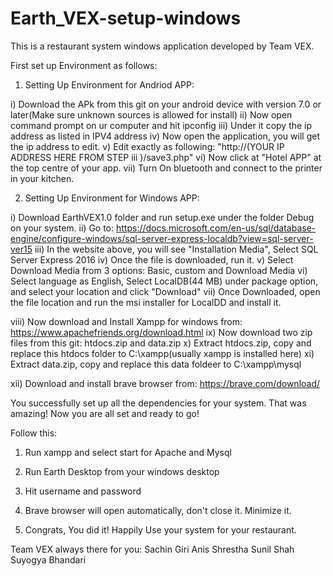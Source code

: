 # Earth_VEX-setup-windows

This is a restaurant system windows application developed by Team VEX.


First set up Environment as follows:

1. Setting Up Environment for Andriod APP:

i)    Download the APk from this git on your android device with version 7.0 or later(Make sure unknown sources is allowed for install)
ii)   Now open command prompt on ur computer and hit ipconfig
iii)  Under it copy the ip address as listed in IPV4 address
iv)   Now open the application, you will get the ip address to edit. 
v)    Edit exactly as following: "http://(YOUR IP ADDRESS HERE FROM STEP iii )/save3.php"
vi)   Now click at "Hotel APP" at the top centre of your app.
vii)  Turn On bluetooth and connect to the printer in your kitchen.

2. Setting Up Environment for Windows APP:

i)     Download EarthVEX1.0 folder and run setup.exe under the folder Debug on your system.
ii)    Go to: https://docs.microsoft.com/en-us/sql/database-engine/configure-windows/sql-server-express-localdb?view=sql-server-ver15
iii)   In the website above, you will see "Installation Media", Select SQL Server Express 2016
iv)    Once the file is downloaded, run it.
v)     Select Download Media from 3 options: Basic, custom and Download Media
vi)    Select language as English, Select LocalDB(44 MB) under package option, and select your location and click "Download"
vii)   Once Downloaded, open the file location and run the msi installer for LocalDD and install it.

viii)  Now download and Install Xampp for windows from: https://www.apachefriends.org/download.html 
ix)    Now download two zip files from this git: htdocs.zip and data.zip
x)     Extract htdocs.zip, copy and replace this htdocs folder to C:\xampp(usually xampp is installed here)
xi)    Extract data.zip, copy and replace this data foldeer to C:\xampp\mysql

xii)   Download and install brave browser from: https://brave.com/download/

You successfully set up all the dependencies for your system.
That was amazing! Now you are all set and ready to go!

Follow this:

1. Run xampp and select start for Apache and Mysql
2. Run Earth Desktop from your windows desktop
3. Hit username and password
4. Brave browser will open automatically, don't close it. Minimize it.

5. Congrats, You did it! Happily Use your system for your restaurant.




Team VEX always there for you:
Sachin Giri
Anis Shrestha
Sunil Shah
Suyogya Bhandari
